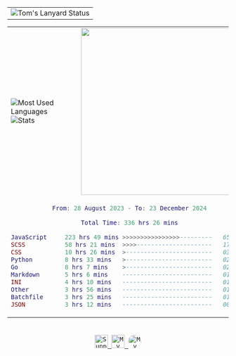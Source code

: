 <div align="center">
  <table>
    <tr>
      <td>
        <img
          src="https://lanyard.ohitstom.vercel.app/api/1115122225650094080?bg=transparent&waveColor=DD6387&waveSpotifyColor=DD6387&gradient=DD6387-DD6387&imgFit=cover"
          alt="Tom's Lanyard Status"
        />
      </td>
    </tr>
  </table>

  <table>
    <tr>
      <td>
        <img
          src="https://github-readme-stats-ohitstoms-projects.vercel.app/api/top-langs/?username=OhItsTom&layout=compact&theme=transparent&text_color=cdd6f4&hide_border=true&icon_color=cba6f7&title_color=94e2d5&langs_count=8"
          alt="Most Used Languages"
        />
        <br />
        <img
          src="https://github-readme-stats-ohitstoms-projects.vercel.app/api?username=OhItsTom&show_icons=true&theme=transparent&text_color=cdd6f4&icon_color=cba6f7&title_color=94e2d5&hide_border=true&rank_icon=percentile"
          alt="Stats"
        />
      </td>
      <td>
        <a href="https://spotify-github-profile.kittinanx.com/api/view.svg?uid=mrcool06&redirect=true" target="_self" title="Open In Spotify">
          <img
            src="https://spotify-github-profile.kittinanx.com/api/view.svg?uid=mrcool06&cover_image=true&theme=default&show_offline=false&background_color=transparent&text_color=cdd6f4&icon_color=cba6f7&title_color=94e2d5&interchange=true&bar_color_cover=true"
            style="height: 380px"
          />
        </a>
      </td>
    </tr>
    <tr>
      <td colspan="2">
        <div align="center">
          
<!--START_SECTION:waka-->

```lua
From: 28 August 2023 - To: 23 December 2024

Total Time: 336 hrs 26 mins

JavaScript     223 hrs 49 mins >>>>>>>>>>>>>>>>---------   65.75 %
SCSS           58 hrs 21 mins  >>>>---------------------   17.15 %
CSS            10 hrs 26 mins  >------------------------   03.07 %
Python         8 hrs 33 mins   >------------------------   02.51 %
Go             8 hrs 7 mins    >------------------------   02.39 %
Markdown       5 hrs 6 mins    -------------------------   01.50 %
INI            4 hrs 10 mins   -------------------------   01.23 %
Other          3 hrs 56 mins   -------------------------   01.16 %
Batchfile      3 hrs 25 mins   -------------------------   01.01 %
JSON           3 hrs 12 mins   -------------------------   00.94 %
```

<!--END_SECTION:waka-->

  </div></td></tr>
  </table>

  <h1></h1>

  <kbd>
    <a href="https://ko-fi.com/M4M0MRES5">
      <img
        src="https://img.shields.io/badge/Ko--fi-FF5E5B?logo=kofi&logoColor=white&style=for-the-badge"
        alt="Support me on Ko-fi"
        height="30"
      /> </a
  ></kbd>
  <kbd
    ><a href="https://open.spotify.com/user/mrcool06">
      <img
        src="https://img.shields.io/badge/Profile-1db954?logo=spotify&logoColor=white&style=for-the-badge"
        alt="My Spotify Profile"
        height="30"
      /> </a
  ></kbd>
  <kbd>
    <a
      href="https://spotify.tompc.live/all?gname=All&token=d9858b0f-7a57-423f-9499-5fdba1dfc6b8"
    >
      <img
        src="https://img.shields.io/badge/Stats-1db954?logo=spotify&logoColor=white&style=for-the-badge"
        alt="My Spotify Stats"
        height="30"
        style="border-radius: 50%"
      /> </a
  ></kbd>
</div>

